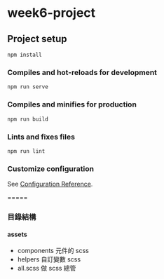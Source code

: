 # week6-project

## Project setup

```
npm install
```

### Compiles and hot-reloads for development

```
npm run serve
```

### Compiles and minifies for production

```
npm run build
```

### Lints and fixes files

```
npm run lint
```

### Customize configuration

See [Configuration Reference](https://cli.vuejs.org/config/).

=====

### 目錄結構

#### assets

- components 元件的 scss
- helpers 自訂變數 scss
- all.scss 做 scss 總管
